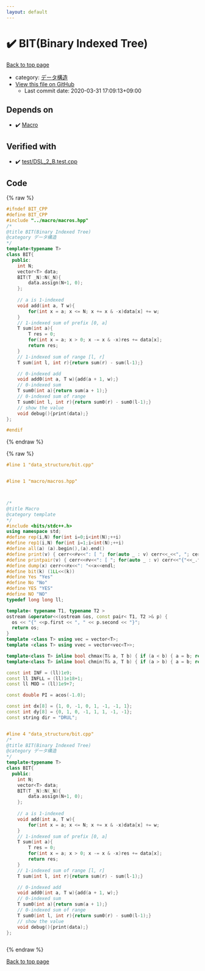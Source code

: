 ```yaml
---
layout: default
---
```


<!-- mathjax config similar to math.stackexchange -->
<script type="text/javascript" async
  src="https://cdnjs.cloudflare.com/ajax/libs/mathjax/2.7.5/MathJax.js?config=TeX-MML-AM_CHTML">
</script>
<script type="text/x-mathjax-config">
  MathJax.Hub.Config({
    TeX: { equationNumbers: { autoNumber: "AMS" }},
    tex2jax: {
      inlineMath: [ ['$','$'] ],
      processEscapes: true
    },
    "HTML-CSS": { matchFontHeight: false },
    displayAlign: "left",
    displayIndent: "2em"
  });
</script>

<script type="text/javascript" src="https://cdnjs.cloudflare.com/ajax/libs/jquery/3.4.1/jquery.min.js"></script>
<script src="https://cdn.jsdelivr.net/npm/jquery-balloon-js@1.1.2/jquery.balloon.min.js" integrity="sha256-ZEYs9VrgAeNuPvs15E39OsyOJaIkXEEt10fzxJ20+2I=" crossorigin="anonymous"></script>
<script type="text/javascript" src="../../assets/js/copy-button.js"></script>
<link rel="stylesheet" href="../../assets/css/copy-button.css" />


# :heavy_check_mark: BIT(Binary Indexed Tree)

<a href="../../index.html">Back to top page</a>

* category: <a href="../../index.html#c1c7278649b583761cecd13e0628181d">データ構造</a>
* <a href="{{ site.github.repository_url }}/blob/master/data_structure/bit.cpp">View this file on GitHub</a>
    - Last commit date: 2020-03-31 17:09:13+09:00




## Depends on

* :heavy_check_mark: <a href="../macro/macros.hpp.html">Macro</a>


## Verified with

* :heavy_check_mark: <a href="../../verify/test/DSL_2_B.test.cpp.html">test/DSL_2_B.test.cpp</a>


## Code

<a id="unbundled"></a>
{% raw %}
```cpp
#ifndef BIT_CPP
#define BIT_CPP
#include "../macro/macros.hpp"
/*
@title BIT(Binary Indexed Tree)
@category データ構造
*/
template<typename T>
class BIT{
  public:
    int N;
    vector<T> data;
    BIT(T _N):N(_N){
        data.assign(N+1, 0);
    };
    
    // a is 1-indexed
    void add(int a, T w){
        for(int x = a; x <= N; x += x & -x)data[x] += w;
    }
    // 1-indexed sum of prefix [0, a]
    T sum(int a){
        T res = 0;
        for(int x = a; x > 0; x -= x & -x)res += data[x];
        return res;
    }
    // 1-indexed sum of range [l, r]
    T sum(int l, int r){return sum(r) - sum(l-1);}

    // 0-indexed add
    void add0(int a, T w){add(a + 1, w);}
    // 0-indexed sum
    T sum0(int a){return sum(a + 1);}
    // 0-indexed sum of range
    T sum0(int l, int r){return sum0(r) - sum0(l-1);}
    // show the value
    void debug(){print(data);}
};

#endif

```
{% endraw %}

<a id="bundled"></a>
{% raw %}
```cpp
#line 1 "data_structure/bit.cpp"


#line 1 "macro/macros.hpp"



/*
@title Macro
@category template
*/
#include <bits/stdc++.h>
using namespace std;
#define rep(i,N) for(int i=0;i<int(N);++i)
#define rep1(i,N) for(int i=1;i<int(N);++i)
#define all(a) (a).begin(),(a).end()
#define print(v) { cerr<<#v<<": [ "; for(auto _ : v) cerr<<_<<", "; cerr<<"]"<<endl; }
#define printpair(v) { cerr<<#v<<": [ "; for(auto _ : v) cerr<<"{"<<_.first<<","<<_.second<<"}"<<", "; cerr<<"]"<<endl; }
#define dump(x) cerr<<#x<<": "<<x<<endl;
#define bit(k) (1LL<<(k))
#define Yes "Yes"
#define No "No"
#define YES "YES"
#define NO "NO"
typedef long long ll;

template< typename T1, typename T2 >
ostream &operator<<(ostream &os, const pair< T1, T2 >& p) {
  os << "{" <<p.first << ", " << p.second << "}";
  return os;
}
template <class T> using vec = vector<T>;
template <class T> using vvec = vector<vec<T>>;

template<class T> inline bool chmax(T& a, T b) { if (a < b) { a = b; return true; } return false; }
template<class T> inline bool chmin(T& a, T b) { if (a > b) { a = b; return true; } return false; }

const int INF = (ll)1e9;
const ll INFLL = (ll)1e18+1;
const ll MOD = (ll)1e9+7;

const double PI = acos(-1.0);

const int dx[8] = {1, 0, -1, 0, 1, -1, -1, 1};
const int dy[8] = {0, 1, 0, -1, 1, 1, -1, -1};
const string dir = "DRUL";


#line 4 "data_structure/bit.cpp"
/*
@title BIT(Binary Indexed Tree)
@category データ構造
*/
template<typename T>
class BIT{
  public:
    int N;
    vector<T> data;
    BIT(T _N):N(_N){
        data.assign(N+1, 0);
    };
    
    // a is 1-indexed
    void add(int a, T w){
        for(int x = a; x <= N; x += x & -x)data[x] += w;
    }
    // 1-indexed sum of prefix [0, a]
    T sum(int a){
        T res = 0;
        for(int x = a; x > 0; x -= x & -x)res += data[x];
        return res;
    }
    // 1-indexed sum of range [l, r]
    T sum(int l, int r){return sum(r) - sum(l-1);}

    // 0-indexed add
    void add0(int a, T w){add(a + 1, w);}
    // 0-indexed sum
    T sum0(int a){return sum(a + 1);}
    // 0-indexed sum of range
    T sum0(int l, int r){return sum0(r) - sum0(l-1);}
    // show the value
    void debug(){print(data);}
};



```
{% endraw %}

<a href="../../index.html">Back to top page</a>

